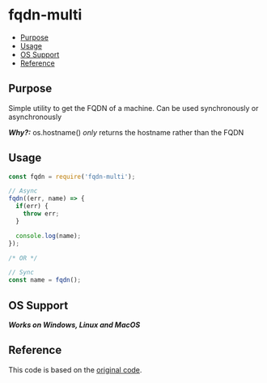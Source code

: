 # fqdn-multi

<!-- toc -->

- [Purpose](#purpose)
- [Usage](#usage)
- [OS Support](#os-support)
- [Reference](#reference)

<!-- tocstop -->

## Purpose

Simple utility to get the FQDN of a machine. Can be used synchronously or asynchronously

___Why?:___ os.hostname() *only* returns the hostname rather than the FQDN

## Usage

```javascript
const fqdn = require('fqdn-multi');

// Async
fqdn((err, name) => {
  if(err) {
    throw err;
  }

  console.log(name);
});

/* OR */

// Sync
const name = fqdn();
```

## OS Support

___Works on Windows, Linux and MacOS___

## Reference

This code is based on the [original code](https://github.com/opentable/fqdn-nodejs).
